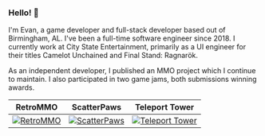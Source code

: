 ### Hello! 👋

I'm Evan, a game developer and full-stack developer based out of Birmingham, AL. I've been a full-time software engineer since 2018. I currently work at City State Entertainment, primarily as a UI engineer for their titles Camelot Unchained and Final Stand: Ragnarök.

As an independent developer, I published an MMO project which I continue to maintain. I also participated in two game jams, both submissions winning awards.

RetroMMO | ScatterPaws | Teleport Tower
:-------------------------:|:-------------------------:|:-------------------------:
| [![RetroMMO](https://img.itch.zone/aW1nLzcyMzU1ODUucG5n/315x250%23c/Ciyyjl.png)](https://retro-mmo.com) | [![ScatterPaws](https://img.itch.zone/aW1nLzExNDI5MTYyLnBuZw==/315x250%23c/yeGszs.png)](https://retrommo.itch.io/scatterpaws) | [![Teleport Tower](https://img.itch.zone/aW1nLzcyODYyOTkucG5n/315x250%23c/58pusG.png)](https://retrommo.itch.io/teleport-tower)
